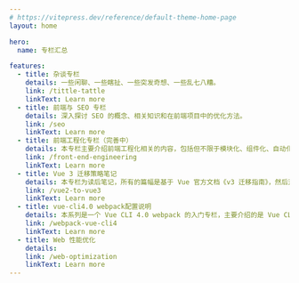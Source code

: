 ```yaml
---
# https://vitepress.dev/reference/default-theme-home-page
layout: home

hero:
  name: 专栏汇总

features:
  - title: 杂谈专栏
    details: 一些闲聊、一些瞎扯、一些突发奇想、一些乱七八糟。
    link: /tittle-tattle
    linkText: Learn more
  - title: 前端与 SEO 专栏
    details: 深入探讨 SEO 的概念、相关知识和在前端项目中的优化方法。
    link: /seo
    linkText: Learn more
  - title: 前端工程化专栏（完善中）
    details: 本专栏主要介绍前端工程化相关的内容，包括但不限于模块化、组件化、自动化构建、代码规范、性能优化等。
    link: /front-end-engineering
    linkText: Learn more
  - title: Vue 3 迁移策略笔记
    details: 本专栏为读后笔记，所有的篇幅是基于 Vue 官方文档《v3 迁移指南》，然后对相关的知识点做了补充和列举。
    link: /vue2-to-vue3
    linkText: Learn more
  - title: vue-cli4.0 webpack配置说明
    details: 本系列是一个 Vue CLI 4.0 webpack 的入门专栏，主要介绍的是 Vue CLI 4.0 webpack 基础内容，将会结合 Vue CLI 4.0 的官方文档，对 Vue CLI 4.0 的 webpack 的一些常用配置属性进行讲解。
    link: /webpack-vue-cli4
    linkText: Learn more
  - title: Web 性能优化
    details:
    link: /web-optimization
    linkText: Learn more
---
```

